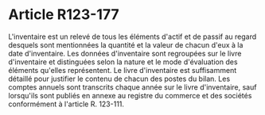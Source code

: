 # Article R123-177

L'inventaire est un relevé de tous les éléments d'actif et de passif au regard desquels sont mentionnées la quantité et la valeur de chacun d'eux à la date d'inventaire.   Les données d'inventaire sont regroupées sur le livre d'inventaire et distinguées selon la nature et le mode d'évaluation des éléments qu'elles représentent. Le livre d'inventaire est suffisamment détaillé pour justifier le contenu de chacun des postes du bilan.   Les comptes annuels sont transcrits chaque année sur le livre d'inventaire, sauf lorsqu'ils sont publiés en annexe au registre du commerce et des sociétés conformément à l'article R. 123-111.